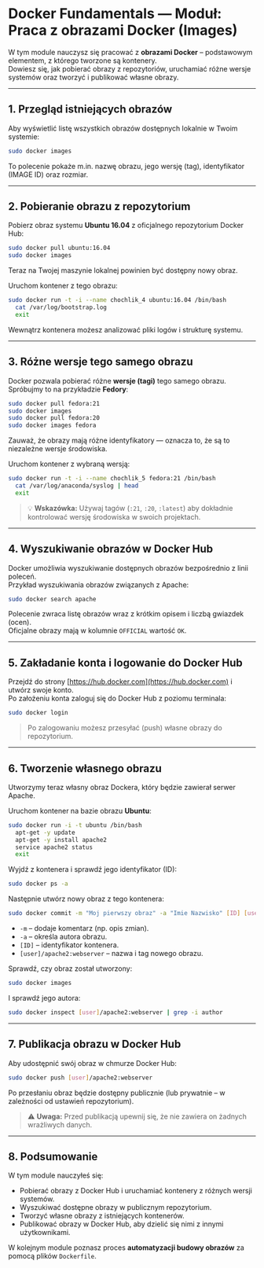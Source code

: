 # Docker Fundamentals — Moduł: Praca z obrazami Docker (Images)

W tym module nauczysz się pracować z **obrazami Docker** – podstawowym elementem, z którego tworzone są kontenery.  
Dowiesz się, jak pobierać obrazy z repozytoriów, uruchamiać różne wersje systemów oraz tworzyć i publikować własne obrazy.

---

## 1. Przegląd istniejących obrazów

Aby wyświetlić listę wszystkich obrazów dostępnych lokalnie w Twoim systemie:

```bash
sudo docker images
```

To polecenie pokaże m.in. nazwę obrazu, jego wersję (tag), identyfikator (IMAGE ID) oraz rozmiar.

---

## 2. Pobieranie obrazu z repozytorium

Pobierz obraz systemu **Ubuntu 16.04** z oficjalnego repozytorium Docker Hub:

```bash
sudo docker pull ubuntu:16.04
sudo docker images
```

Teraz na Twojej maszynie lokalnej powinien być dostępny nowy obraz.

Uruchom kontener z tego obrazu:

```bash
sudo docker run -t -i --name chochlik_4 ubuntu:16.04 /bin/bash
  cat /var/log/bootstrap.log
  exit
```

Wewnątrz kontenera możesz analizować pliki logów i strukturę systemu.

---

## 3. Różne wersje tego samego obrazu

Docker pozwala pobierać różne **wersje (tagi)** tego samego obrazu.  
Spróbujmy to na przykładzie **Fedory**:

```bash
sudo docker pull fedora:21
sudo docker images
sudo docker pull fedora:20
sudo docker images fedora
```

Zauważ, że obrazy mają różne identyfikatory — oznacza to, że są to niezależne wersje środowiska.

Uruchom kontener z wybraną wersją:

```bash
sudo docker run -t -i --name chochlik_5 fedora:21 /bin/bash
  cat /var/log/anaconda/syslog | head
  exit
```

> 💡 **Wskazówka:** Używaj tagów (`:21`, `:20`, `:latest`) aby dokładnie kontrolować wersję środowiska w swoich projektach.

---

## 4. Wyszukiwanie obrazów w Docker Hub

Docker umożliwia wyszukiwanie dostępnych obrazów bezpośrednio z linii poleceń.  
Przykład wyszukiwania obrazów związanych z Apache:

```bash
sudo docker search apache
```

Polecenie zwraca listę obrazów wraz z krótkim opisem i liczbą gwiazdek (ocen).  
Oficjalne obrazy mają w kolumnie `OFFICIAL` wartość `OK`.

---

## 5. Zakładanie konta i logowanie do Docker Hub

Przejdź do strony [https://hub.docker.com](https://hub.docker.com) i utwórz swoje konto.  
Po założeniu konta zaloguj się do Docker Hub z poziomu terminala:

```bash
sudo docker login
```

> Po zalogowaniu możesz przesyłać (push) własne obrazy do repozytorium.

---

## 6. Tworzenie własnego obrazu

Utworzymy teraz własny obraz Dockera, który będzie zawierał serwer Apache.

Uruchom kontener na bazie obrazu **Ubuntu**:

```bash
sudo docker run -i -t ubuntu /bin/bash
  apt-get -y update
  apt-get -y install apache2
  service apache2 status
  exit
```

Wyjdź z kontenera i sprawdź jego identyfikator (ID):

```bash
sudo docker ps -a
```

Następnie utwórz nowy obraz z tego kontenera:

```bash
sudo docker commit -m "Moj pierwszy obraz" -a "Imie Nazwisko" [ID] [user]/apache2:webserver
```

- `-m` – dodaje komentarz (np. opis zmian).
- `-a` – określa autora obrazu.
- `[ID]` – identyfikator kontenera.
- `[user]/apache2:webserver` – nazwa i tag nowego obrazu.

Sprawdź, czy obraz został utworzony:

```bash
sudo docker images
```

I sprawdź jego autora:

```bash
sudo docker inspect [user]/apache2:webserver | grep -i author
```

---

## 7. Publikacja obrazu w Docker Hub

Aby udostępnić swój obraz w chmurze Docker Hub:

```bash
sudo docker push [user]/apache2:webserver
```

Po przesłaniu obraz będzie dostępny publicznie (lub prywatnie – w zależności od ustawień repozytorium).

> ⚠️ **Uwaga:** Przed publikacją upewnij się, że nie zawiera on żadnych wrażliwych danych.

---

## 8. Podsumowanie

W tym module nauczyłeś się:
- Pobierać obrazy z Docker Hub i uruchamiać kontenery z różnych wersji systemów.  
- Wyszukiwać dostępne obrazy w publicznym repozytorium.  
- Tworzyć własne obrazy z istniejących kontenerów.  
- Publikować obrazy w Docker Hub, aby dzielić się nimi z innymi użytkownikami.

W kolejnym module poznasz proces **automatyzacji budowy obrazów** za pomocą plików `Dockerfile`.
